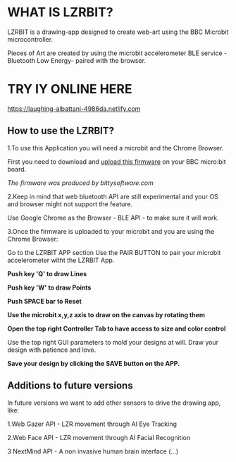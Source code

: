 # WHAT IS LZRBIT?

LZRBIT is a drawing-app designed to create web-art using the BBC Microbit microcontroller.

Pieces of Art are created by using the microbit accelerometer BLE service - Bluetooth Low Energy- paired with the browser.

# TRY IY ONLINE HERE
https://laughing-albattani-4986da.netlify.com

## How to use the LZRBIT?

1.To use this Application you will need a microbit and the Chrome Browser.

First you need to download and [upload this firmware](https://drive.google.com/uc?id=0B2Ud_NaMFsQSdm1BMVMtN3F4a3c&export=download) on your BBC micro:bit board.

*The firmware was produced by bittysoftware.com*

2.Keep in mind that web bluetooth API are still experimental and your OS and browser might not support the feature.

Use Google Chrome as the Browser - BLE API - to make sure it will work.

3.Once the firmware is uploaded to your microbit and you are using the Chrome Browser:

Go to the LZRBIT APP section
Use the PAIR BUTTON to pair your microbit accelerometer witht the LZRBIT App.

**Push key 'Q' to draw Lines**

**Push key 'W' to draw Points**

**Push SPACE bar to Reset**

**Use the microbit x,y,z axis to draw on the canvas by rotating them**

**Open the top right Controller Tab to have access to size and color control**

Use the top right GUI parameters to mold your designs at will. Draw your design with patience and love.

**Save your design by clicking the SAVE button on the APP.**

## Additions to future versions

In future versions we want to add other sensors to drive the drawing app, like:

1.Web Gazer API - LZR movement through AI Eye Tracking

2.Web Face API - LZR movement through AI Facial Recognition

3 NextMind API - A non invasive human brain interface (...)
